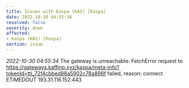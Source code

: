 ```yaml
---
title: Issues with Kaspa (KAS) [Kaspa]
date: 2022-10-30 04:55:34
resolved: false
severity: down
affected:
- Kaspa (KAS) [Kaspa]
section: issue
---
```


*2022-10-30 04:55:34* The gateway is unreachable: FetchError request to https://gateways.kaffinp.xyz/kaspa/meta-info?tokenId=tti_72f4cbbed88a5902c78a896f failed, reason: connect ETIMEDOUT 193.31.116.152:443